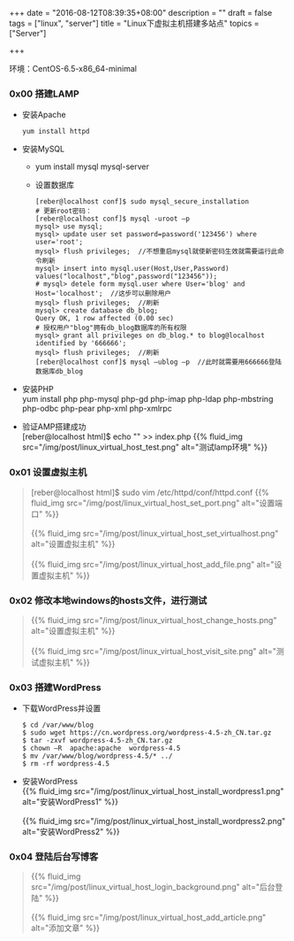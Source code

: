 +++
date = "2016-08-12T08:39:35+08:00"
description = ""
draft = false
tags = ["linux", "server"]
title = "Linux下虚拟主机搭建多站点"
topics = ["Server"]

+++

环境：CentOS-6.5-x86_64-minimal
### 0x00 搭建LAMP
* 安装Apache
    ```
    yum install httpd
    ```

* 安装MySQL
    * yum install mysql mysql-server
    * 设置数据库

        ```
        [reber@localhost conf]$ sudo mysql_secure_installation
        # 更新root密码：
        [reber@localhost conf]$ mysql -uroot –p
        mysql> use mysql;
        mysql> update user set password=password('123456') where user='root';
        mysql> flush privileges;  //不想重启mysql就使新密码生效就需要运行此命令刷新
        mysql> insert into mysql.user(Host,User,Password) values("localhost","blog",password("123456"));
        # mysql> detele form mysql.user where User='blog' and Host='localhost';  //这步可以删除用户
        mysql> flush privileges;  //刷新
        mysql> create database db_blog;
        Query OK, 1 row affected (0.00 sec)
        # 授权用户"blog"拥有db_blog数据库的所有权限
        mysql> grant all privileges on db_blog.* to blog@localhost identified by '666666';
        mysql> flush privileges;  //刷新
        [reber@localhost conf]$ mysql –ublog –p  //此时就需要用666666登陆数据库db_blog
        ```

* 安装PHP  
    yum install php php-mysql php-gd php-imap php-ldap php-mbstring php-odbc php-pear php-xml php-xmlrpc

* 验证AMP搭建成功  
    [reber@localhost html]$ echo "<?php phpinfo();?>" >> index.php
    {{% fluid_img src="/img/post/linux_virtual_host_test.png" alt="测试lamp环境" %}}

### 0x01 设置虚拟主机
> [reber@localhost html]$ sudo vim /etc/httpd/conf/httpd.conf
{{% fluid_img src="/img/post/linux_virtual_host_set_port.png" alt="设置端口" %}}
<br /><br />
{{% fluid_img src="/img/post/linux_virtual_host_set_virtualhost.png" alt="设置虚拟主机" %}}
<br /><br />
{{% fluid_img src="/img/post/linux_virtual_host_add_file.png" alt="设置虚拟主机" %}}

### 0x02 修改本地windows的hosts文件，进行测试
> {{% fluid_img src="/img/post/linux_virtual_host_change_hosts.png" alt="设置虚拟主机" %}}
<br /><br />
{{% fluid_img src="/img/post/linux_virtual_host_visit_site.png" alt="测试虚拟主机" %}}

### 0x03 搭建WordPress
* 下载WordPress并设置

    ```
    $ cd /var/www/blog
    $ sudo wget https://cn.wordpress.org/wordpress-4.5-zh_CN.tar.gz
    $ tar -zxvf wordpress-4.5-zh_CN.tar.gz
    $ chown –R  apache:apache  wordpress-4.5
    $ mv /var/www/blog/wordpress-4.5/* ../
    $ rm -rf wordpress-4.5
    ```

* 安装WordPress  
{{% fluid_img src="/img/post/linux_virtual_host_install_wordpress1.png" alt="安装WordPress1" %}}
<br /><br />
{{% fluid_img src="/img/post/linux_virtual_host_install_wordpress2.png" alt="安装WordPress2" %}}

### 0x04 登陆后台写博客
> {{% fluid_img src="/img/post/linux_virtual_host_login_background.png" alt="后台登陆" %}}
<br /><br />
{{% fluid_img src="/img/post/linux_virtual_host_add_article.png" alt="添加文章" %}}